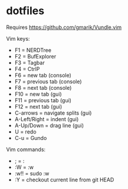 dotfiles
========

Requires https://github.com/gmarik/Vundle.vim


Vim keys:
- F1 = NERDTree
- F2 = BufExplorer
- F3 = Tagbar
- F4 = CtrlP
- F6 = new tab (console)
- F7 = previous tab (console)
- F8 = next tab (console)
- F10 = new tab (gui)
- F11 = previous tab (gui)
- F12 = next tab (gui)
- C-arrows = navigate splits (gui)
- A-Left/Right = indent (gui)
- A-Up/Down = drag line (gui)
- U = redo
- C-u = Gundo

Vim commands:
- ; = :
- :W = :w
- :w!! = sudo :w
- :Y = checkout current line from git HEAD

